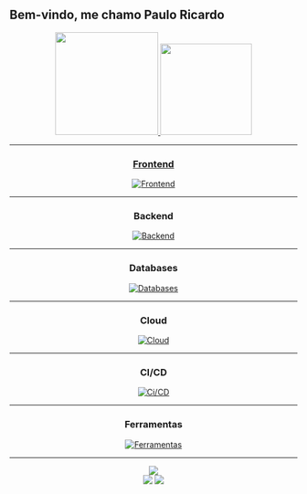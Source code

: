 ## Bem-vindo, me chamo Paulo Ricardo
<div align="center">
  <a href="https://github.com/PaPaPaulitos">
  <img height="180em" style=border_radius="20" src="https://github-readme-stats.vercel.app/api?username=PaPaPaulitos&theme=dracula"/>
    <img height="160em" aligh="right" style=border_radius="20" src="https://github-readme-stats.vercel.app/api/top-langs/?username=PaPaPaulitos&layout=compact&langs_count=7&theme=dracula"/>
    
---

### Frontend
    
[![Frontend](https://skillicons.dev/icons?i=js,html,css,react,bootstrap)](https://skillicons.dev)

---

### Backend

[![Backend](https://skillicons.dev/icons?i=django,laravel,php,python,prisma,nodejs,express)](https://skillicons.dev)

---

### Databases

[![Databases](https://skillicons.dev/icons?i=mysql,postgres,mongodb)](https://skillicons.dev)

---

### Cloud

[![Cloud](https://skillicons.dev/icons?i=azure,aws)](https://skillicons.dev)

---

### CI/CD

[![Ci/CD](https://skillicons.dev/icons?i=docker,gitlab)](https://skillicons.dev)

---

### Ferramentas

[![Ferramentas](https://skillicons.dev/icons?i=git,github,figma,discord)](https://skillicons.dev)

---

  <div align="center">
  <img align="center" src="https://i.pinimg.com/originals/0c/49/65/0c496536a9e236638a342f96c2b53abe.gif"/>



 
<div> 
  <a href = "mailto:pauloricardomrs2002@gmail.com"><img src="https://img.shields.io/badge/-Gmail-%23333?style=for-the-badge&logo=gmail&logoColor=white" target="_blank"></a>
  <a href="https://www.linkedin.com/in/paulo-mesquita-043aba1b9/" target="_blank"><img src="https://img.shields.io/badge/-LinkedIn-%230077B5?style=for-the-badge&logo=linkedin&logoColor=white" target="_blank"></a> 
</div>
</div>
  
